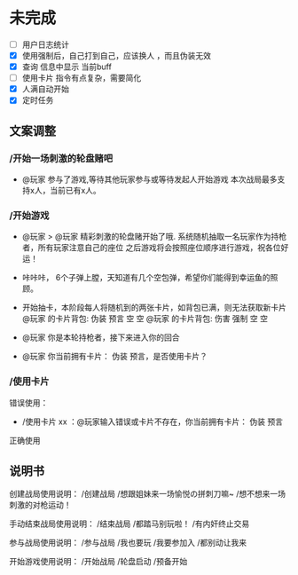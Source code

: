 # 未完成

- [ ] 用户日志统计
- [x] 使用强制后，自己打到自己，应该换人 ，而且伪装无效
- [x] 查询 信息中显示 当前buff
- [ ] 使用卡片 指令有点复杂，需要简化
- [x] 人满自动开始
- [x] 定时任务

## 文案调整

### /开始一场刺激的轮盘赌吧

- @玩家 参与了游戏,等待其他玩家参与或等待发起人开始游戏
本次战局最多支持x人，当前已有x人。

### /开始游戏

- @玩家 > @玩家
精彩刺激的轮盘赌开始了哦.
系统随机抽取一名玩家作为持枪者，所有玩家注意自己的座位
之后游戏将会按照座位顺序进行游戏，祝各位好运！

- 咔咔咔， 6个子弹上膛，天知道有几个空包弹，希望你们能得到幸运鱼的照顾。
- 开始抽卡，本阶段每人将随机到的两张卡片，如背包已满，则无法获取新卡片
@玩家 的卡片背包: 伪装 预言 空 空
@玩家 的卡片背包: 伤害 强制 空 空
- @玩家 你是本轮持枪者，接下来进入你的回合
- @玩家 你当前拥有卡片： 伪装 预言，是否使用卡片？

### /使用卡片

错误使用：
- /使用卡片 xx   ：@玩家输入错误或卡片不存在，你当前拥有卡片： 伪装 预言

正确使用






## 说明书
创建战局使用说明：
/创建战局
/想跟姐妹来一场愉悦の拼刺刀嘛~
/想不想来一场刺激的对枪运动！

手动结束战局使用说明：
/结束战局
/都踏马别玩啦！
/有内奸终止交易

参与战局使用说明：
/参与战局
/我也要玩
/我要参加入
/都别动让我来

开始游戏使用说明：
/开始战局
/轮盘启动
/预备开始